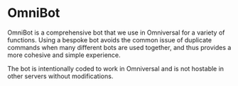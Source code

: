 # OmniBot

OmniBot is a comprehensive bot that we use in Omniversal for a variety of functions. Using a bespoke bot avoids the common issue of duplicate commands when many different bots are used together, and thus provides a more cohesive and simple experience.

The bot is intentionally coded to work in Omniversal and is not hostable in other servers without modifications.
